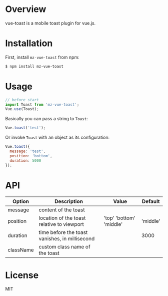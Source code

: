 # Overview
vue-toast is a mobile toast plugin for vue.js.

# Installation
First, install `mz-vue-toast` from npm:
```bash
$ npm install mz-vue-toast
```

# Usage
```Javascript
// before start
import Toast from 'mz-vue-toast';
Vue.use(Toast);

```
Basically you can pass a string to `Toast`:
```Javascript
Vue.toast('test');
```
Or invoke `Toast` with an object as its configuration:
```Javascript
Vue.toast({
  message: 'test',
  position: 'bottom',
  duration: 5000
});
```

# API
| Option    | Description                                    | Value                   | Default  |
|-----------|------------------------------------------------|-------------------------|----------|
| message   | content of the toast                           |                         |          |
| position  | location of the toast relative to viewport     | 'top' 'bottom' 'middle' | 'middle' | 
| duration  | time before the toast vanishes, in millisecond |                         | 3000     |
| className | custom class name of the toast                 |                         |          |

# License
MIT